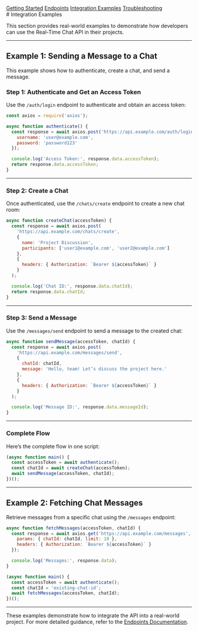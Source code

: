 <!-- Navigation Menu -->
   <nav class="horizontal-menu">
    <a href="../docs/getting-started.html" >Getting Started</a>
    <a href="../docs/endpoints.html" >Endpoints</a>
    <a href="../examples/integration-examples.html"class="active">Integration Examples</a>
    <a href="../docs/troubleshooting.html">Troubleshooting</a>
</nav> 
<link rel="stylesheet" href="../styles.css">
# Integration Examples

This section provides real-world examples to demonstrate how developers can use the Real-Time Chat API in their projects.

---

## Example 1: Sending a Message to a Chat

This example shows how to authenticate, create a chat, and send a message.

### Step 1: Authenticate and Get an Access Token
Use the `/auth/login` endpoint to authenticate and obtain an access token:
```javascript
const axios = require('axios');

async function authenticate() {
  const response = await axios.post('https://api.example.com/auth/login', {
    username: 'user@example.com',
    password: 'password123'
  });

  console.log('Access Token:', response.data.accessToken);
  return response.data.accessToken;
}
```

---

### Step 2: Create a Chat
Once authenticated, use the `/chats/create` endpoint to create a new chat room:
```javascript
async function createChat(accessToken) {
  const response = await axios.post(
    'https://api.example.com/chats/create',
    {
      name: 'Project Discussion',
      participants: ['user1@example.com', 'user2@example.com']
    },
    {
      headers: { Authorization: `Bearer ${accessToken}` }
    }
  );

  console.log('Chat ID:', response.data.chatId);
  return response.data.chatId;
}
```

---

### Step 3: Send a Message
Use the `/messages/send` endpoint to send a message to the created chat:
```javascript
async function sendMessage(accessToken, chatId) {
  const response = await axios.post(
    'https://api.example.com/messages/send',
    {
      chatId: chatId,
      message: 'Hello, team! Let’s discuss the project here.'
    },
    {
      headers: { Authorization: `Bearer ${accessToken}` }
    }
  );

  console.log('Message ID:', response.data.messageId);
}
```

---

### Complete Flow
Here’s the complete flow in one script:
```javascript
(async function main() {
  const accessToken = await authenticate();
  const chatId = await createChat(accessToken);
  await sendMessage(accessToken, chatId);
})();
```

---

## Example 2: Fetching Chat Messages

Retrieve messages from a specific chat using the `/messages` endpoint:
```javascript
async function fetchMessages(accessToken, chatId) {
  const response = await axios.get('https://api.example.com/messages', {
    params: { chatId: chatId, limit: 10 },
    headers: { Authorization: `Bearer ${accessToken}` }
  });

  console.log('Messages:', response.data);
}

(async function main() {
  const accessToken = await authenticate();
  const chatId = 'existing-chat-id';
  await fetchMessages(accessToken, chatId);
})();
```

---

These examples demonstrate how to integrate the API into a real-world project. For more detailed guidance, refer to the [Endpoints Documentation](../docs/endpoints.md).
